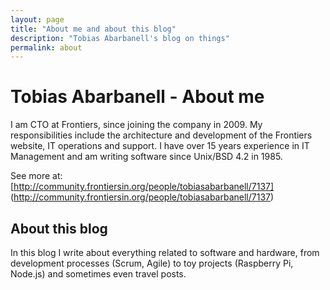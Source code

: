 ```yaml
---
layout: page
title: "About me and about this blog"
description: "Tobias Abarbanell's blog on things"
permalink: about
---
```


# Tobias Abarbanell - About me

I am CTO at Frontiers, since joining the company in 2009. 
My responsibilities include the architecture and development 
of the Frontiers website, IT operations and support. 
I have over 15 years experience in IT Management and am 
writing software since Unix/BSD 4.2 in 1985. 

See more at: [http://community.frontiersin.org/people/tobiasabarbanell/7137]
(http://community.frontiersin.org/people/tobiasabarbanell/7137)

## About this blog

In this blog I write about everything related to software and hardware, from 
development processes (Scrum, Agile) to toy projects (Raspberry Pi, Node.js) and 
sometimes even travel posts.



